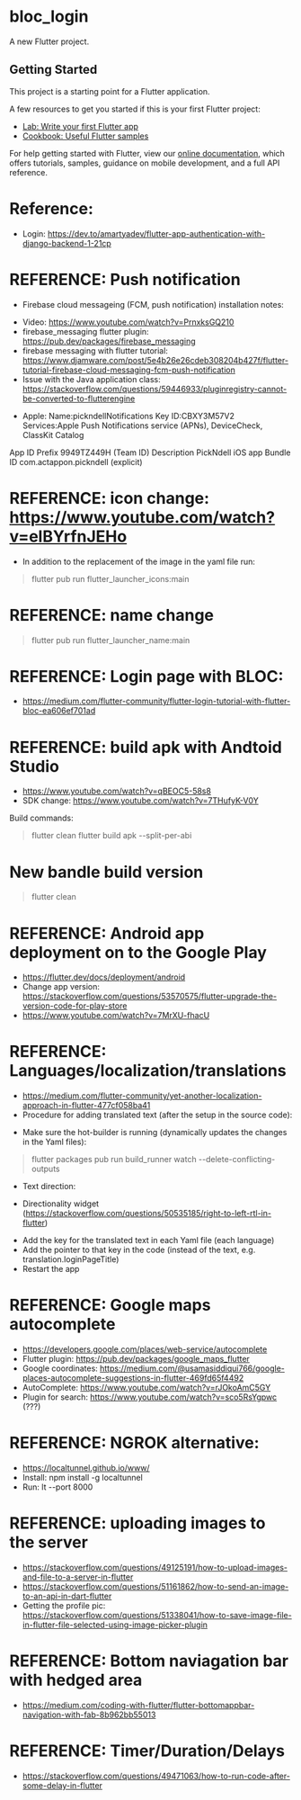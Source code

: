# bloc_login

A new Flutter project.

## Getting Started

This project is a starting point for a Flutter application.

A few resources to get you started if this is your first Flutter project:

- [Lab: Write your first Flutter app](https://flutter.dev/docs/get-started/codelab)
- [Cookbook: Useful Flutter samples](https://flutter.dev/docs/cookbook)

For help getting started with Flutter, view our
[online documentation](https://flutter.dev/docs), which offers tutorials,
samples, guidance on mobile development, and a full API reference.


# Reference:
* Login: https://dev.to/amartyadev/flutter-app-authentication-with-django-backend-1-21cp

# REFERENCE: Push notification
* Firebase cloud messageing (FCM, push notification) installation notes:
- Video: https://www.youtube.com/watch?v=PrnxksGQ210
- firebase_messaging flutter plugin: https://pub.dev/packages/firebase_messaging
- firebase messaging with flutter tutorial: https://www.djamware.com/post/5e4b26e26cdeb308204b427f/flutter-tutorial-firebase-cloud-messaging-fcm-push-notification
- Issue with the Java application class: https://stackoverflow.com/questions/59446933/pluginregistry-cannot-be-converted-to-flutterengine 

* Apple:
Name:pickndellNotifications
Key ID:CBXY3M57V2
Services:Apple Push Notifications service (APNs), DeviceCheck, ClassKit Catalog

App ID Prefix
9949TZ449H (Team ID)
Description
PickNdell iOS app
Bundle ID
com.actappon.pickndell (explicit)

# REFERENCE: icon change: https://www.youtube.com/watch?v=elBYrfnJEHo
- In addition to the replacement of the image in the yaml file run:

> flutter pub run flutter_launcher_icons:main

# REFERENCE: name change
> flutter pub run flutter_launcher_name:main

# REFERENCE: Login page with BLOC: 
- https://medium.com/flutter-community/flutter-login-tutorial-with-flutter-bloc-ea606ef701ad

# REFERENCE: build apk with Andtoid Studio
- https://www.youtube.com/watch?v=qBEOC5-58s8
- SDK change: https://www.youtube.com/watch?v=7THufyK-V0Y

Build commands:
> flutter clean
> flutter build apk --split-per-abi

# New bandle build version
> flutter clean



# REFERENCE: Android app deployment on to the Google Play
- https://flutter.dev/docs/deployment/android
- Change app version: https://stackoverflow.com/questions/53570575/flutter-upgrade-the-version-code-for-play-store
- https://www.youtube.com/watch?v=7MrXU-fhacU

# REFERENCE: Languages/localization/translations
- https://medium.com/flutter-community/yet-another-localization-approach-in-flutter-477cf058ba41
- Procedure for adding translated text (after the setup in the source code):
* Make sure the hot-builder is running (dynamically updates the changes in the Yaml files):
> flutter packages pub run build_runner watch --delete-conflicting-outputs

* Text direction: 
- Directionality widget (https://stackoverflow.com/questions/50535185/right-to-left-rtl-in-flutter)

* Add the key for the translated text in each Yaml file (each language)
* Add the pointer to that key in the code (instead of the text, e.g. translation.loginPageTitle)
* Restart the app

# REFERENCE: Google maps autocomplete
- https://developers.google.com/places/web-service/autocomplete
- Flutter plugin: https://pub.dev/packages/google_maps_flutter
- Google coordinates: https://medium.com/@usamasiddiqui766/google-places-autocomplete-suggestions-in-flutter-469fd65f4492
- AutoComplete: https://www.youtube.com/watch?v=rJOkoAmC5GY
- Plugin for search: https://www.youtube.com/watch?v=sco5RsYgpwc (???)

# REFERENCE: NGROK alternative: 
- https://localtunnel.github.io/www/
- Install:
npm install -g localtunnel
- Run: 
lt --port 8000

# REFERENCE: uploading images to the server
- https://stackoverflow.com/questions/49125191/how-to-upload-images-and-file-to-a-server-in-flutter
- https://stackoverflow.com/questions/51161862/how-to-send-an-image-to-an-api-in-dart-flutter
- Getting the profile pic: https://stackoverflow.com/questions/51338041/how-to-save-image-file-in-flutter-file-selected-using-image-picker-plugin

# REFERENCE: Bottom naviagation bar with hedged area
- https://medium.com/coding-with-flutter/flutter-bottomappbar-navigation-with-fab-8b962bb55013

# REFERENCE: Timer/Duration/Delays
- https://stackoverflow.com/questions/49471063/how-to-run-code-after-some-delay-in-flutter
